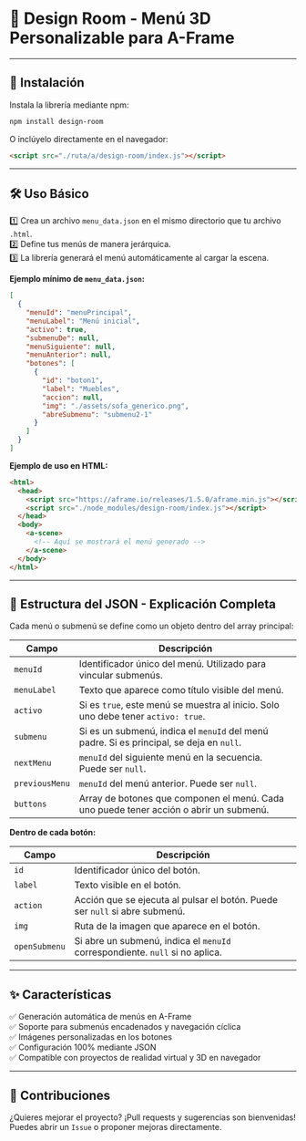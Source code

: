 # 🎨 Design Room - Menú 3D Personalizable para A-Frame
---

## 🚀 Instalación

Instala la librería mediante npm:

```bash
npm install design-room
```

O inclúyelo directamente en el navegador:

```html
<script src="./ruta/a/design-room/index.js"></script>
```

---

## 🛠️ Uso Básico

1️⃣ Crea un archivo `menu_data.json` en el mismo directorio que tu archivo `.html`.  
2️⃣ Define tus menús de manera jerárquica.  
3️⃣ La librería generará el menú automáticamente al cargar la escena.

**Ejemplo mínimo de `menu_data.json`:**

```json
[
  {
    "menuId": "menuPrincipal",
    "menuLabel": "Menú inicial",
    "activo": true,
    "submenuDe": null,
    "menuSiguiente": null,
    "menuAnterior": null,
    "botones": [
      {
        "id": "boton1",
        "label": "Muebles",
        "accion": null,
        "img": "./assets/sofa_generico.png",
        "abreSubmenu": "submenu2-1"
      }
    ]
  }
]
```

**Ejemplo de uso en HTML:**

```html
<html>
  <head>
    <script src="https://aframe.io/releases/1.5.0/aframe.min.js"></script>
    <script src="./node_modules/design-room/index.js"></script>
  </head>
  <body>
    <a-scene>
      <!-- Aquí se mostrará el menú generado -->
    </a-scene>
  </body>
</html>
```

---

## 📁 Estructura del JSON - Explicación Completa

Cada menú o submenú se define como un objeto dentro del array principal:

| Campo           | Descripción                                                                               |
|-----------------|-------------------------------------------------------------------------------------------|
| `menuId`       | Identificador único del menú. Utilizado para vincular submenús.                          |
| `menuLabel`    | Texto que aparece como título visible del menú.                                          |
| `activo`       | Si es `true`, este menú se muestra al inicio. Solo uno debe tener `activo: true`.        |
| `submenu`    | Si es un submenú, indica el `menuId` del menú padre. Si es principal, se deja en `null`.|
| `nextMenu`| `menuId` del siguiente menú en la secuencia. Puede ser `null`.                           |
| `previousMenu` | `menuId` del menú anterior. Puede ser `null`.                                            |
| `buttons`      | Array de botones que componen el menú. Cada uno puede tener acción o abrir un submenú.   |

**Dentro de cada botón:**

| Campo          | Descripción                                                                  |
|----------------|------------------------------------------------------------------------------|
| `id`           | Identificador único del botón.                                               |
| `label`        | Texto visible en el botón.                                                   |
| `action`       | Acción que se ejecuta al pulsar el botón. Puede ser `null` si abre submenú. |
| `img`          | Ruta de la imagen que aparece en el botón.                                   |
| `openSubmenu`  | Si abre un submenú, indica el `menuId` correspondiente. `null` si no aplica.|

---

## ✨ Características

✅ Generación automática de menús en A-Frame  
✅ Soporte para submenús encadenados y navegación cíclica  
✅ Imágenes personalizadas en los botones  
✅ Configuración 100% mediante JSON  
✅ Compatible con proyectos de realidad virtual y 3D en navegador  

---

## 🤝 Contribuciones

¿Quieres mejorar el proyecto? ¡Pull requests y sugerencias son bienvenidas!  
Puedes abrir un `Issue` o proponer mejoras directamente.


